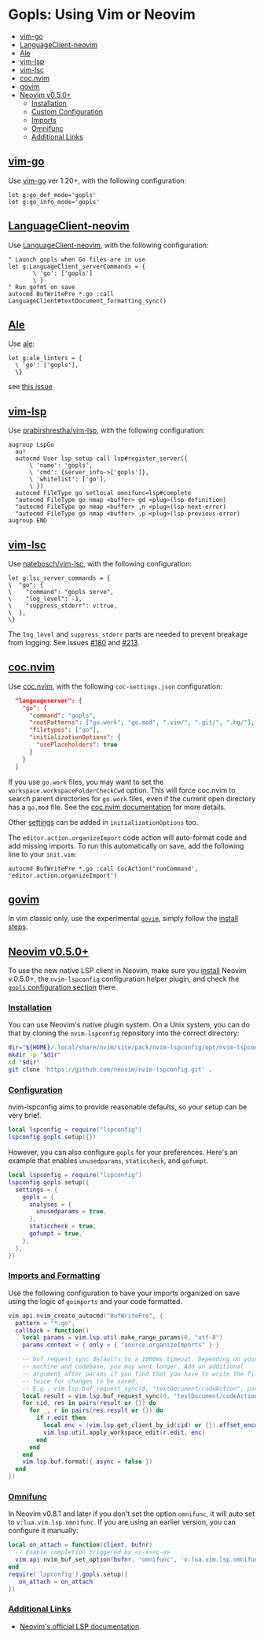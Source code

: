 # Gopls: Using Vim or Neovim

* [vim-go](#vimgo)
* [LanguageClient-neovim](#lcneovim)
* [Ale](#ale)
* [vim-lsp](#vimlsp)
* [vim-lsc](#vimlsc)
* [coc.nvim](#cocnvim)
* [govim](#govim)
* [Neovim v0.5.0+](#neovim)
  * [Installation](#neovim-install)
  * [Custom Configuration](#neovim-config)
  * [Imports](#neovim-imports)
  * [Omnifunc](#neovim-omnifunc)
  * [Additional Links](#neovim-links)

## <a href="#vimgo" id="vimgo">vim-go</a>

Use [vim-go] ver 1.20+, with the following configuration:

```vim
let g:go_def_mode='gopls'
let g:go_info_mode='gopls'
```

## <a href="#lcneovim" id="lcneovim">LanguageClient-neovim</a>

Use [LanguageClient-neovim], with the following configuration:

```vim
" Launch gopls when Go files are in use
let g:LanguageClient_serverCommands = {
       \ 'go': ['gopls']
       \ }
" Run gofmt on save
autocmd BufWritePre *.go :call LanguageClient#textDocument_formatting_sync()
```

## <a href="#ale" id="ale">Ale</a>

Use [ale]:

```vim
let g:ale_linters = {
  \ 'go': ['gopls'],
  \}
```

see [this issue][ale-issue-2179]

## <a href="#vimlsp" id="vimlsp">vim-lsp</a>

Use [prabirshrestha/vim-lsp], with the following configuration:

```vim
augroup LspGo
  au!
  autocmd User lsp_setup call lsp#register_server({
      \ 'name': 'gopls',
      \ 'cmd': {server_info->['gopls']},
      \ 'whitelist': ['go'],
      \ })
  autocmd FileType go setlocal omnifunc=lsp#complete
  "autocmd FileType go nmap <buffer> gd <plug>(lsp-definition)
  "autocmd FileType go nmap <buffer> ,n <plug>(lsp-next-error)
  "autocmd FileType go nmap <buffer> ,p <plug>(lsp-previous-error)
augroup END
```

## <a href="#vimlsc" id="vimlsc">vim-lsc</a>

Use [natebosch/vim-lsc], with the following configuration:

```vim
let g:lsc_server_commands = {
\  "go": {
\    "command": "gopls serve",
\    "log_level": -1,
\    "suppress_stderr": v:true,
\  },
\}
```

The `log_level` and `suppress_stderr` parts are needed to prevent breakage from logging. See
issues [#180](https://github.com/natebosch/vim-lsc/issues/180) and
[#213](https://github.com/natebosch/vim-lsc/issues/213).

## <a href="#cocnvim" id="cocnvim">coc.nvim</a>

Use [coc.nvim], with the following `coc-settings.json` configuration:

```json
  "languageserver": {
    "go": {
      "command": "gopls",
      "rootPatterns": ["go.work", "go.mod", ".vim/", ".git/", ".hg/"],
      "filetypes": ["go"],
      "initializationOptions": {
        "usePlaceholders": true
      }
    }
  }
```

If you use `go.work` files, you may want to set the
`workspace.workspaceFolderCheckCwd` option. This will force coc.nvim to search
parent directories for `go.work` files, even if the current open directory has
a `go.mod` file. See the
[coc.nvim documentation](https://github.com/neoclide/coc.nvim/wiki/Using-workspaceFolders)
for more details.

Other [settings](settings.md) can be added in `initializationOptions` too.

The `editor.action.organizeImport` code action will auto-format code and add missing imports. To run this automatically on save, add the following line to your `init.vim`:

```vim
autocmd BufWritePre *.go :call CocAction('runCommand', 'editor.action.organizeImport')
```

## <a href="#govim" id="govim">govim</a>

In vim classic only, use the experimental [`govim`], simply follow the [install steps][govim-install].

## <a href="#neovim" id="neovim">Neovim v0.5.0+</a>

To use the new native LSP client in Neovim, make sure you
[install][nvim-install] Neovim v.0.5.0+,
the `nvim-lspconfig` configuration helper plugin, and check the
[`gopls` configuration section][nvim-lspconfig] there.

### <a href="#neovim-install" id="neovim-install">Installation</a>

You can use Neovim's native plugin system.  On a Unix system, you can do that by
cloning the `nvim-lspconfig` repository into the correct directory:

```sh
dir="${HOME}/.local/share/nvim/site/pack/nvim-lspconfig/opt/nvim-lspconfig/"
mkdir -p "$dir"
cd "$dir"
git clone 'https://github.com/neovim/nvim-lspconfig.git' .
```

### <a href="#neovim-config" id="neovim-config">Configuration</a>

nvim-lspconfig aims to provide reasonable defaults, so your setup can be very
brief.

```lua
local lspconfig = require("lspconfig")
lspconfig.gopls.setup({})
```

However, you can also configure `gopls` for your preferences. Here's an
example that enables `unusedparams`, `staticcheck`, and `gofumpt`.

```lua
local lspconfig = require("lspconfig")
lspconfig.gopls.setup({
  settings = {
    gopls = {
      analyses = {
        unusedparams = true,
      },
      staticcheck = true,
      gofumpt = true,
    },
  },
})
```

### <a href="#neovim-imports" id="neovim-imports">Imports and Formatting</a>

Use the following configuration to have your imports organized on save using
the logic of `goimports` and your code formatted.

```lua
vim.api.nvim_create_autocmd("BufWritePre", {
  pattern = "*.go",
  callback = function()
    local params = vim.lsp.util.make_range_params(0, "utf-8")
    params.context = { only = { "source.organizeImports" } }

    -- buf_request_sync defaults to a 1000ms timeout. Depending on your
    -- machine and codebase, you may want longer. Add an additional
    -- argument after params if you find that you have to write the file
    -- twice for changes to be saved.
    -- E.g., vim.lsp.buf_request_sync(0, "textDocument/codeAction", params, 3000)
    local result = vim.lsp.buf_request_sync(0, "textDocument/codeAction", params)
    for cid, res in pairs(result or {}) do
      for _, r in pairs(res.result or {}) do
        if r.edit then
          local enc = (vim.lsp.get_client_by_id(cid) or {}).offset_encoding or "utf-16"
          vim.lsp.util.apply_workspace_edit(r.edit, enc)
        end
      end
    end
    vim.lsp.buf.format({ async = false })
  end
})
```


### <a href="#neovim-omnifunc" id="neovim-omnifunc">Omnifunc</a>

In Neovim v0.8.1 and later if you don't set the option `omnifunc`, it will auto
set to `v:lua.vim.lsp.omnifunc`. If you are using an earlier version, you can
configure it manually:

```lua
local on_attach = function(client, bufnr)
  -- Enable completion triggered by <c-x><c-o>
  vim.api.nvim_buf_set_option(bufnr, 'omnifunc', 'v:lua.vim.lsp.omnifunc')
end
require('lspconfig').gopls.setup({
   on_attach = on_attach
})
```

### <a href="#neovim-links" id="neovim-links">Additional Links</a>

* [Neovim's official LSP documentation][nvim-docs].

[vim-go]: https://github.com/fatih/vim-go
[LanguageClient-neovim]: https://github.com/autozimu/LanguageClient-neovim
[ale]: https://github.com/w0rp/ale
[ale-issue-2179]: https://github.com/w0rp/ale/issues/2179
[prabirshrestha/vim-lsp]: https://github.com/prabirshrestha/vim-lsp/
[natebosch/vim-lsc]: https://github.com/natebosch/vim-lsc/
[natebosch/vim-lsc#180]: https://github.com/natebosch/vim-lsc/issues/180
[coc.nvim]: https://github.com/neoclide/coc.nvim/
[`govim`]: https://github.com/myitcv/govim
[govim-install]: https://github.com/myitcv/govim/blob/master/README.md#govim---go-development-plugin-for-vim8
[nvim-docs]: https://neovim.io/doc/user/lsp.html
[nvim-install]: https://github.com/neovim/neovim/wiki/Installing-Neovim
[nvim-lspconfig]: https://github.com/neovim/nvim-lspconfig/blob/master/doc/configs.md#gopls
[nvim-lspconfig-imports]: https://github.com/neovim/nvim-lspconfig/issues/115

